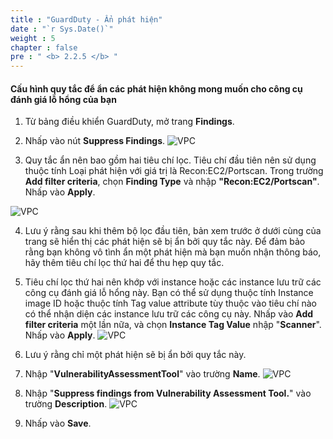 ```yaml
---
title : "GuardDuty - Ẩn phát hiện"
date : "`r Sys.Date()`"
weight : 5
chapter : false
pre : " <b> 2.2.5 </b> "
---
```


#### Cấu hình quy tắc để ẩn các phát hiện không mong muốn cho công cụ đánh giá lỗ hổng của bạn

1. Từ bảng điều khiển GuardDuty, mở trang **Findings**.


2. Nhấp vào nút **Suppress Findings**.
![VPC](/images/2/2.2-Amazon-GuardDuty/2.2.5-GuardDuty-Suppressing-findings/s2.png)



3. Quy tắc ẩn nên bao gồm hai tiêu chí lọc. Tiêu chí đầu tiên nên sử dụng thuộc tính Loại phát hiện với giá trị là Recon:EC2/Portscan. Trong trường **Add filter criteria**, chọn **Finding Type** và nhập **"Recon:EC2/Portscan"**. Nhấp vào **Apply**.

![VPC](/images/2/2.2-Amazon-GuardDuty/2.2.5-GuardDuty-Suppressing-findings/s3.png)

4. Lưu ý rằng sau khi thêm bộ lọc đầu tiên, bản xem trước ở dưới cùng của trang sẽ hiển thị các phát hiện sẽ bị ẩn bởi quy tắc này. Để đảm bảo rằng bạn không vô tình ẩn một phát hiện mà bạn muốn nhận thông báo, hãy thêm tiêu chí lọc thứ hai để thu hẹp quy tắc.


5. Tiêu chí lọc thứ hai nên khớp với instance hoặc các instance lưu trữ các công cụ đánh giá lỗ hổng này. Bạn có thể sử dụng thuộc tính Instance image ID  hoặc thuộc tính Tag value attribute tùy thuộc vào tiêu chí nào có thể nhận diện các instance lưu trữ các công cụ này. Nhấp vào **Add filter criteria** một lần nữa, và chọn **Instance Tag Value** nhập "**Scanner**". Nhấp vào **Apply**.
![VPC](/images/2/2.2-Amazon-GuardDuty/2.2.5-GuardDuty-Suppressing-findings/s5.png)


6. Lưu ý rằng chỉ một phát hiện sẽ bị ẩn bởi quy tắc này.


7. Nhập "**VulnerabilityAssessmentTool**"  vào trường **Name**.
![VPC](/images/2/2.2-Amazon-GuardDuty/2.2.5-GuardDuty-Suppressing-findings/s7.png)


1. Nhập "**Suppress findings from Vulnerability Assessment Tool.**" vào trường **Description**.
![VPC](/images/2/2.2-Amazon-GuardDuty/2.2.5-GuardDuty-Suppressing-findings/s8.png)


9. Nhấp vào **Save**.
